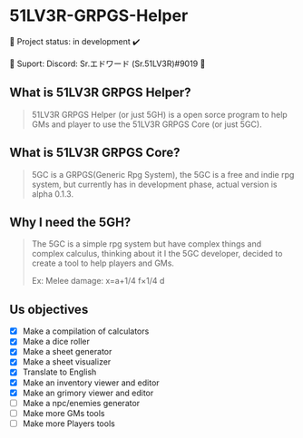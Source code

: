 # 51LV3R-GRPGS-Helper

📖 Project status: in development ✔️

💬 Suport: Discord: Sr.エドワード (Sr.51LV3R)#9019 🔮

## What is 51LV3R GRPGS Helper?

> 51LV3R GRPGS Helper (or just 5GH) is a open sorce program to help GMs and player to use the 51LV3R GRPGS Core (or just 5GC).

## What is 51LV3R GRPGS Core?

> 5GC is a GRPGS(Generic Rpg System), the 5GC is a free and indie rpg system, but currently has in development phase, actual version is alpha 0.1.3.

## Why I need the 5GH?

> The 5GC is a simple rpg system but have complex things and complex calculus, thinking about it I the 5GC developer, decided to create a tool to help players and GMs.
>
> Ex: Melee damage: x=a+1/4 f×1/4 d

## Us objectives

- [x] Make a compilation of calculators
- [x] Make a dice roller
- [x] Make a sheet generator
- [X] Make a sheet visualizer
- [X] Translate to English
- [X] Make an inventory viewer and editor
- [X] Make an grimory viewer and editor
- [ ] Make a npc/enemies generator
- [ ] Make more GMs tools
- [ ] Make more Players tools

